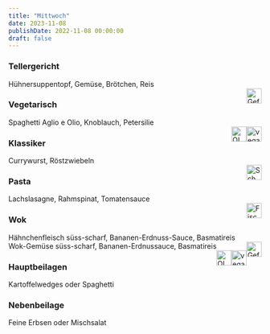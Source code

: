 ```yaml
---
title: "Mittwoch"
date: 2023-11-08
publishDate: 2022-11-08 00:00:00
draft: false
---
```

### Tellergericht  
<div class="flex-container">
<div>Hühnersuppentopf, Gemüse, Brötchen, Reis</div><div margin-left="auto"><img loading="lazy" src="../images/Geflügel.png" style="float:right;" alt="Geflügel.png" height=30px></div></div>

### Vegetarisch  
<div class="flex-container">
<div>Spaghetti Aglio e Olio, Knoblauch, Petersilie</div><div margin-left="auto"><img loading="lazy" src="../images/vegan.png" style="float:right;" alt="vegan.png" height=30px><img loading="lazy" src="../images/OLV.png" style="float:right;" alt="OLV.png" height=30px></div></div>

### Klassiker  
<div class="flex-container">
<div>Currywurst, Röstzwiebeln</div><div margin-left="auto"><img loading="lazy" src="../images/Schwein.png" style="float:right;" alt="Schwein.png" height=30px></div></div>

### Pasta  
<div class="flex-container">
<div>Lachslasagne, Rahmspinat, Tomatensauce</div><div margin-left="auto"><img loading="lazy" src="../images/Fisch.png" style="float:right;" alt="Fisch.png" height=30px></div></div>

### Wok  
<div class="flex-container">
<div>Hähnchenfleisch süss-scharf, Bananen-Erdnuss-Sauce, Basmatireis</div><div margin-left="auto"><img loading="lazy" src="../images/Geflügel.png" style="float:right;" alt="Geflügel.png" height=30px></div></div><div class="flex-container">
<div>Wok-Gemüse süss-scharf, Bananen-Erdnussauce, Basmatireis</div><div margin-left="auto"><img loading="lazy" src="../images/vegan.png" style="float:right;" alt="vegan.png" height=30px><img loading="lazy" src="../images/OLV.png" style="float:right;" alt="OLV.png" height=30px></div></div>

### Hauptbeilagen  
<div class="flex-container">
<div>Kartoffelwedges oder Spaghetti </div><div margin-left="auto"></div></div>

### Nebenbeilage  
<div class="flex-container">
<div>Feine Erbsen oder Mischsalat </div><div margin-left="auto"></div></div>

